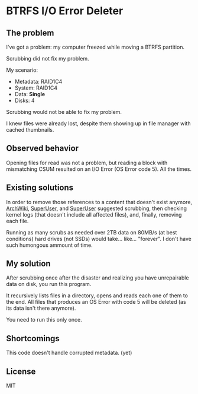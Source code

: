 BTRFS I/O Error Deleter
=======================

## The problem
I've got a problem: my computer freezed while moving a BTRFS partition.

Scrubbing did not fix my problem.

My scenario:
 - Metadata: RAID1C4
 - System: RAID1C4
 - Data: **Single**
 - Disks: 4

Scrubbing would not be able to fix my problem.

I knew files were already lost, despite them showing up in file manager with cached thumbnails.

## Observed behavior
Opening files for read was not a problem, but reading a block with mismatching CSUM resulted on an I/O Error (OS Error code 5). All the times.

## Existing solutions
In order to remove those references to a content that doesn't exist anymore, [ArchWiki](https://wiki.archlinux.org/index.php/Identify_damaged_files#btrfs), [SuperUser](https://superuser.com/questions/1358686/after-btrfs-scrub-how-do-you-get-the-list-of-affected-files), and [SuperUser](https://superuser.com/questions/858237/finding-files-with-btrfs-uncorrectable-errors) suggested scrubbing, then checking kernel logs (that doesn't include all affected files), and, finally, removing each file.

Running as many scrubs as needed over 2TB data on 80MB/s (at best conditions) hard drives (not SSDs) would take... like... "forever". I don't have such humongous ammount of time.

## My solution
After scrubbing once after the disaster and realizing you have unrepairable data on disk, you run this program.

It recursively lists files in a directory, opens and reads each one of them to the end. All files that produces an OS Error with code 5 will be deleted (as its data isn't there anymore).

You need to run this only once.

## Shortcomings
This code doesn't handle corrupted metadata. (yet)

## License
MIT
